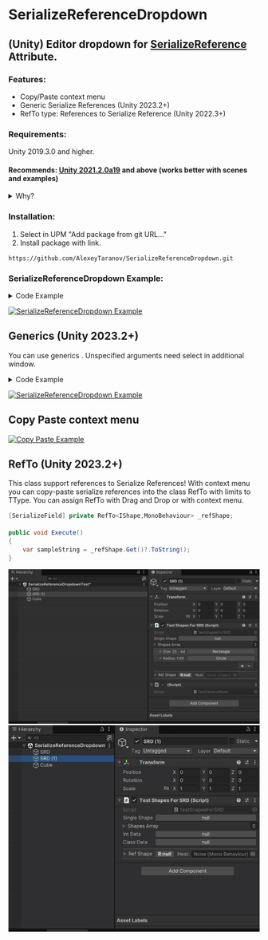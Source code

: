 # SerializeReferenceDropdown

## (Unity) Editor dropdown for [SerializeReference](https://docs.unity3d.com/ScriptReference/SerializeReference.html "SerializeReference") Attribute.

### Features:

- Copy/Paste context menu
- Generic Serialize References (Unity 2023.2+)
- RefTo type: References to Serialize Reference (Unity 2022.3+)

### Requirements:

Unity 2019.3.0 and higher.

#### Recommends: [Unity 2021.2.0a19](https://unity3d.com/ru/unity/alpha/2021.2.0a19) and above (works better with scenes and examples)

<details>
<summary>Why?</summary>

Serialization: Objects referenced from SerializeReference fields
now have stable ids, which reduces risk of conflicts when multiple
users collaborate on a scene file. This also improves support for undo
and prefabs, especially when SerializeReference is used inside arrays
and lists. There is a new format for references, with backward
compatibility support for older assets.

Serialization: SerializeReference now allow more granular handling of
missing types. SerializeReference instances for which the type is
missing will be replaced by null. Other instances will be editable and
if fields who were previously referring to the missing type are still
null the missing type will be preserved.
 </details>

### Installation:

1. Select in UPM "Add package from git URL..."
2. Install package with link.

```
https://github.com/AlexeyTaranov/SerializeReferenceDropdown.git
```

### SerializeReferenceDropdown Example:

<details>
<summary>Code Example</summary>

```csharp
public class TestShapesForSRD : MonoBehaviour
{
    [SerializeReferenceDropdown]
    [SerializeReference]
    private IShape _singleShape;
    
    [SerializeReferenceDropdown]
    [SerializeReference]
    private IShape[] _shapesArray;
}

public interface IShape
{
}

[Serializable]
public class Circle : IShape
{
    [SerializeField]
    private float _radius;
}

[Serializable]
public class Rectangle : IShape
{
    [SerializeField]
    private float _sideA;
        
    [SerializeField]
    private float _sideB;
}
```

 </details>

[![](Documentation~/SerializeReferenceDropdown.gif "SerializeReferenceDropdown Example")](Documentation~/SerializeReferenceDropdown.gif "SerializeReferenceDropdown Example")

## Generics (Unity 2023.2+)

You can use generics . Unspecified arguments need select in additional window.


<details>
<summary>Code Example</summary>

```csharp
public class TestShapesForSRD : MonoBehaviour
{
    [SerializeReference, SerializeReferenceDropdown]
    private ISimpleGenericData<int> _intData;
}

public interface ISimpleGenericData<TData> : IAbstractData
{
    public TData Data { get; }
}

[Serializable]
public class GenericData<TData> : ISimpleGenericData<TData>
{
    [SerializeField] private TData _data;

    public TData Data => _data;
}

[Serializable]
public class GenericKeyValuePair<TKeyData, TValueData> : ISimpleGenericData<TKeyData>, IAbstractData
{
    [SerializeField] private TKeyData _key;
    [SerializeField] private TValueData _value;
    public TKeyData Data => _key;
}
```

</details>

[![](Documentation~/Generics.gif "SerializeReferenceDropdown Example")](Documentation~/SerializeReferenceDropdown.gif "SerializeReferenceDropdown Example")

## Copy Paste context menu

[![](Documentation~/CopyPaste.gif "Copy Paste Example")](Documentation~/CopyPaste.gif "Copy Paste Example")

## RefTo (Unity 2023.2+)

This class support references to Serialize References! With context menu you can copy-paste serialize references into the class RefTo<TType> with limits to TType.
You can assign RefTo with Drag and Drop or with context menu.

```csharp
[SerializeField] private RefTo<IShape,MonoBehaviour> _refShape;

public void Execute()
{
    var sampleString = _refShape.Get()?.ToString();
}    
```

[![](Documentation~/RefTo%20Example%202.gif "RefTo Example")](Documentation~/RefTo%20Example%202.gif "RefTo Example")
[![](Documentation~/RefTo%20Example%203.gif "RefTo Example")](Documentation~/RefTo%20Example%203.gif "RefTo Example")
